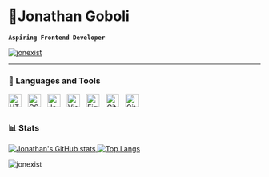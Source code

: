 # 🔱Jonathan Goboli

**`Aspiring Frontend Developer`**

<p align="left">
  <a href="https://github.com/jonexist?tab=followers">
    <img src="https://komarev.com/ghpvc/?username=jonexist&label=Profile%20views&color=3699FF&style=for-the-badge&labelColor=488207" alt="jonexist" />
  </a>
</p>

---

### 🧰 Languages and Tools

<img align="left" alt="HTML5" width="26px" src="https://cdn.jsdelivr.net/gh/devicons/devicon/icons/html5/html5-original.svg" style="padding-right:10px;" />
<img align="left" alt="CSS3" width="26px" src="https://cdn.jsdelivr.net/gh/devicons/devicon/icons/css3/css3-original.svg" style="padding-right:10px;" />
<img align="left" alt="JavaScript" width="26px" src="https://cdn.jsdelivr.net/gh/devicons/devicon/icons/javascript/javascript-original.svg" style="padding-right:10px;" />
<img align="left" alt="Visual Studio Code" width="26px" src="https://cdn.jsdelivr.net/gh/devicons/devicon/icons/vscode/vscode-original.svg" style="padding-right:10px;" />
<img align="left" alt="Figma" width="26px" src="https://cdn.jsdelivr.net/gh/devicons/devicon/icons/figma/figma-original.svg" style="padding-right:10px;" />
<img align="left" alt="Git" width="26px" src="https://cdn.jsdelivr.net/gh/devicons/devicon/icons/git/git-original.svg" style="padding-right:10px;" />
<img align="left" alt="GitHub" width="26px" src="https://user-images.githubusercontent.com/3369400/139447912-e0f43f33-6d9f-45f8-be46-2df5bbc91289.png" style="padding-right:10px;" />

<br />
<br />

### 📊 Stats
<a href='https://github.com/jonexist/github-stats-transparent'>
  
![Jonathan's GitHub stats](https://github-readme-stats.vercel.app/api?username=jonexist&show_icons=true&theme=nord)
[![Top Langs](https://github-readme-stats.vercel.app/api/top-langs/?username=jonexist&layout=compact&theme=nord)](https://github.com/jonexist)
<p><img align="center" src="https://github-readme-streak-stats.herokuapp.com/?user=jonexist&" alt="jonexist" /></p>
</a>
